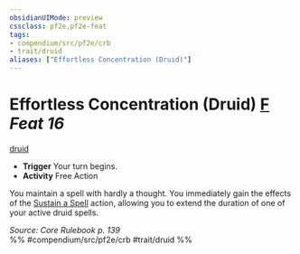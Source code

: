 ```yaml
---
obsidianUIMode: preview
cssclass: pf2e,pf2e-feat
tags:
- compendium/src/pf2e/crb
- trait/druid
aliases: ["Effortless Concentration (Druid)"]
---
```

# Effortless Concentration (Druid)  [F](chapter-9-playing-the-game.md#Actions "Free Action") *Feat 16*  
[druid](Reference/Rules/Traits/druid.md "Druid Class Trait")  

- **Trigger** Your turn begins.
- **Activity** Free Action

You maintain a spell with hardly a thought. You immediately gain the effects of the [Sustain a Spell](sustain-a-spell.md) action, allowing you to extend the duration of one of your active druid spells.

*Source: Core Rulebook p. 139*  
%% #compendium/src/pf2e/crb #trait/druid %%